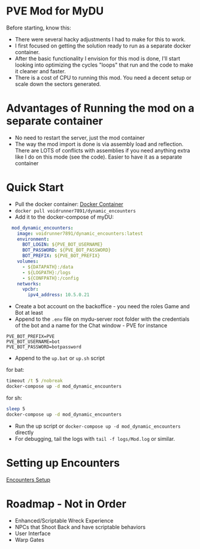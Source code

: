 ﻿# PVE Mod for MyDU

Before starting, know this:
* There were several hacky adjustments I had to make for this to work.
* I first focused on getting the solution ready to run as a separate docker container.
* After the basic functionality I envision for this mod is done, I'll start looking into optimizing the cycles "loops" that run and the code to make it cleaner and faster.
* There is a cost of CPU to running this mod. You need a decent setup or scale down the sectors generated.

# Advantages of Running the mod on a separate container

* No need to restart the server, just the mod container
* The way the mod import is done is via assembly load and reflection. There are LOTS of conflicts with assemblies if you need anything extra like I do on this mode (see the code). Easier to have it as a separate container

# Quick Start

* Pull the docker container: [Docker Container](https://hub.docker.com/repository/docker/voidrunner7891/dynamic_encounters/general)
* `docker pull voidrunner7891/dynamic_encounters`
* Add it to the docker-compose of myDU:
```yaml
  mod_dynamic_encounters:
    image: voidrunner7891/dynamic_encounters:latest
    environment:
      BOT_LOGIN: ${PVE_BOT_USERNAME}
      BOT_PASSWORD: ${PVE_BOT_PASSWORD}
      BOT_PREFIX: ${PVE_BOT_PREFIX}
    volumes:
      - ${DATAPATH}:/data
      - ${LOGPATH}:/logs
      - ${CONFPATH}:/config
    networks:
      vpcbr:
        ipv4_address: 10.5.0.21
```

* Create a bot account on the backoffice - you need the roles Game and Bot at least
* Append to the `.env` file on mydu-server root folder with the credentials of the bot and a name for the Chat window - PVE for instance

```env
PVE_BOT_PREFIX=PVE
PVE_BOT_USERNAME=bot
PVE_BOT_PASSWORD=botpassword
```

* Append to the `up.bat` or `up.sh` script

for bat:
```bat
timeout /t 5 /nobreak
docker-compose up -d mod_dynamic_encounters
```

for sh:
```sh
sleep 5
docker-compose up -d mod_dynamic_encounters
```

* Run the up script or `docker-compose up -d mod_dynamic_encounters` directly
* For debugging, tail the logs with `tail -f logs/Mod.log` or similar.

# Setting up Encounters
[Encounters Setup](Documentation/EncountersSetup.md)

# Roadmap - Not in Order

* Enhanced/Scriptable Wreck Experience
* NPCs that Shoot Back and have scriptable behaviors
* User Interface
* Warp Gates
